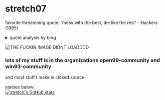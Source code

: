 # stretch07
favorite threatening quote: 'mess with the best, die like the rest' - Hackers (1995)  

<details>
  <summary>quote analysis by bing</summary>
  The quote ‘mess with the best, die like the rest’ is from the 1995 film Hackers, directed by Iain Softley and written by Rafael Moreu. The quote is said by the character Dade “Zero Cool” “Crash Override” Murphy. The phrase is a warning that if someone challenges or offends the strongest person (the best), they will be defeated like everyone else who has dared to challenge them. It can also be interpreted as a warning not to mess with hackers, as their skills can cause damage to their opponents’ computers. The phrase ‘mess with the best, die like the rest’ is a warning that implies that the person or group being referred to as ‘the best’ is highly skilled and capable of defeating their opponents. In the context of the movie Hackers, this phrase can be interpreted as a warning not to challenge or offend hackers, as their skills can cause damage to their opponents’ computers. The phrase suggests that those who dare to challenge ‘the best’ will face consequences and be defeated like everyone else who has tried before them.
</details>

![THE FUCKIN IMAGE DIDNT LOADDDD](https://komarev.com/ghpvc/?username=stretch07)  
### **lots of my stuff is in the organizations open99-community and win93-community**
and most stuff I make is closed source

statses below:  
[![stretch's GitHub stats](https://github-readme-stats.vercel.app/api?username=stretch07)](https://github.com/anuraghazra/github-readme-stats)
